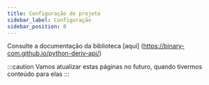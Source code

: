 ```yaml
---
title: Configuração do projeto
sidebar_label: Configuração
sidebar_position: 0
---
```


Consulte a documentação da biblioteca [aqui] (https://binary-com.github.io/python-deriv-api/)

:::caution
Vamos atualizar estas páginas no futuro, quando tivermos conteúdo para elas
:::
